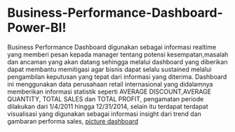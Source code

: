 # Business-Performance-Dashboard-Power-BI!
Business Performance Dashboard digunakan sebagai informasi realtime yang memberi pesan kepada manager tentang potensi kesempatan,masalah dan ancaman yang akan datang
sehingga melalui dashboard yang diberikan dapat membantu memitigasi agar bisnis dapat selalu sustained melalui pengambilan keputusan yang tepat dari informasi yang
diterima.
Dashboard ini menggunakan data perusahaan retail internasional yang didalamnya memberikan informasi statistik seperti AVERAGE DISCOUNT,AVERAGE QUANTITY, TOTAL SALES dan TOTAL PROFIT, pengamatan periode dilakukan dari 1/4/2011 hingga 12/31/2014, selain itu terdapat terdapat visualisasi yang digunakan sebagai informasi insight dari trend dan gambaran performa sales, 
[picture dashboard](https://user-images.githubusercontent.com/101881998/163708062-2a751b19-ce65-4203-b282-f1ee2e5fae31.PNG)
